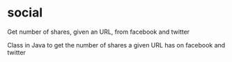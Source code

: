 # social
Get number of shares, given an URL,  from facebook and twitter 

Class in Java to get the number of shares a given URL has on facebook and twitter 
